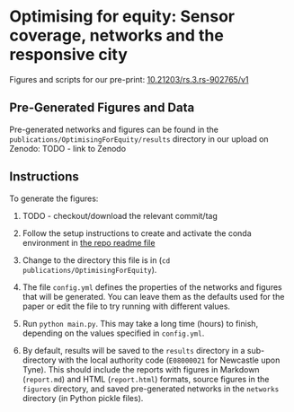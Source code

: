 # Optimising for equity: Sensor coverage, networks and the responsive city

Figures and scripts for our pre-print: [10.21203/rs.3.rs-902765/v1](https://doi.org/10.21203/rs.3.rs-902765/v1)

## Pre-Generated Figures and Data

Pre-generated networks and figures can be found in the `publications/OptimisingForEquity/results` directory in our upload on Zenodo: TODO - link to Zenodo

## Instructions

To generate the figures:

1. TODO - checkout/download the relevant commit/tag

2. Follow the setup instructions to create and activate the conda environment in [the repo readme file](../../README.md])

3. Change to the directory this file is in (`cd publications/OptimisingForEquity`).

4. The file `config.yml` defines the properties of the networks and figures that will be generated. You can leave them as the defaults used for the paper or edit the file to try running with different values.

5. Run `python main.py`. This may take a long time (hours) to finish, depending on the values specified in `config.yml`.

6. By default, results will be saved to the `results` directory in a sub-directory with the local authority code (`E08000021` for Newcastle upon Tyne). This should include the reports with figures in Markdown (`report.md`) and HTML (`report.html`) formats, source figures in the `figures` directory, and saved pre-generated networks in the `networks` directory (in Python pickle files).

